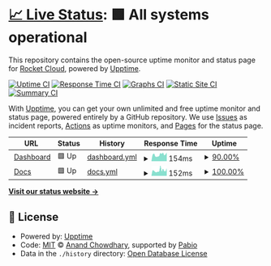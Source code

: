 # [📈 Live Status](https://status.tryrocket.cloud): <!--live status--> **🟩 All systems operational**

This repository contains the open-source uptime monitor and status page for [Rocket Cloud](https://tryrocket.cloud), powered by [Upptime](https://github.com/upptime/upptime).

[![Uptime CI](https://github.com/tryrocket-cloud/upptime/workflows/Uptime%20CI/badge.svg)](https://github.com/tryrocket-cloud/upptime/actions?query=workflow%3A%22Uptime+CI%22)
[![Response Time CI](https://github.com/tryrocket-cloud/upptime/workflows/Response%20Time%20CI/badge.svg)](https://github.com/tryrocket-cloud/upptime/actions?query=workflow%3A%22Response+Time+CI%22)
[![Graphs CI](https://github.com/tryrocket-cloud/upptime/workflows/Graphs%20CI/badge.svg)](https://github.com/tryrocket-cloud/upptime/actions?query=workflow%3A%22Graphs+CI%22)
[![Static Site CI](https://github.com/tryrocket-cloud/upptime/workflows/Static%20Site%20CI/badge.svg)](https://github.com/tryrocket-cloud/upptime/actions?query=workflow%3A%22Static+Site+CI%22)
[![Summary CI](https://github.com/tryrocket-cloud/upptime/workflows/Summary%20CI/badge.svg)](https://github.com/tryrocket-cloud/upptime/actions?query=workflow%3A%22Summary+CI%22)

With [Upptime](https://upptime.js.org), you can get your own unlimited and free uptime monitor and status page, powered entirely by a GitHub repository. We use [Issues](https://github.com/tryrocket-cloud/upptime/issues) as incident reports, [Actions](https://github.com/tryrocket-cloud/upptime/actions) as uptime monitors, and [Pages](https://status.tryrocket.cloud) for the status page.

<!--start: status pages-->
<!-- This summary is generated by Upptime (https://github.com/upptime/upptime) -->
<!-- Do not edit this manually, your changes will be overwritten -->
<!-- prettier-ignore -->
| URL | Status | History | Response Time | Uptime |
| --- | ------ | ------- | ------------- | ------ |
| <img alt="" src="https://icons.duckduckgo.com/ip3/tryrocket.cloud.ico" height="13"> [Dashboard](https://tryrocket.cloud) | 🟩 Up | [dashboard.yml](https://github.com/tryrocket-cloud/upptime/commits/HEAD/history/dashboard.yml) | <details><summary><img alt="Response time graph" src="./graphs/dashboard/response-time-week.png" height="20"> 154ms</summary><br><a href="https://status.tryrocket.cloud/history/dashboard"><img alt="Response time 154" src="https://img.shields.io/endpoint?url=https%3A%2F%2Fraw.githubusercontent.com%2Ftryrocket-cloud%2Fupptime%2FHEAD%2Fapi%2Fdashboard%2Fresponse-time.json"></a><br><a href="https://status.tryrocket.cloud/history/dashboard"><img alt="24-hour response time 154" src="https://img.shields.io/endpoint?url=https%3A%2F%2Fraw.githubusercontent.com%2Ftryrocket-cloud%2Fupptime%2FHEAD%2Fapi%2Fdashboard%2Fresponse-time-day.json"></a><br><a href="https://status.tryrocket.cloud/history/dashboard"><img alt="7-day response time 154" src="https://img.shields.io/endpoint?url=https%3A%2F%2Fraw.githubusercontent.com%2Ftryrocket-cloud%2Fupptime%2FHEAD%2Fapi%2Fdashboard%2Fresponse-time-week.json"></a><br><a href="https://status.tryrocket.cloud/history/dashboard"><img alt="30-day response time 154" src="https://img.shields.io/endpoint?url=https%3A%2F%2Fraw.githubusercontent.com%2Ftryrocket-cloud%2Fupptime%2FHEAD%2Fapi%2Fdashboard%2Fresponse-time-month.json"></a><br><a href="https://status.tryrocket.cloud/history/dashboard"><img alt="1-year response time 154" src="https://img.shields.io/endpoint?url=https%3A%2F%2Fraw.githubusercontent.com%2Ftryrocket-cloud%2Fupptime%2FHEAD%2Fapi%2Fdashboard%2Fresponse-time-year.json"></a></details> | <details><summary><a href="https://status.tryrocket.cloud/history/dashboard">90.00%</a></summary><a href="https://status.tryrocket.cloud/history/dashboard"><img alt="All-time uptime 90.00%" src="https://img.shields.io/endpoint?url=https%3A%2F%2Fraw.githubusercontent.com%2Ftryrocket-cloud%2Fupptime%2FHEAD%2Fapi%2Fdashboard%2Fuptime.json"></a><br><a href="https://status.tryrocket.cloud/history/dashboard"><img alt="24-hour uptime 90.00%" src="https://img.shields.io/endpoint?url=https%3A%2F%2Fraw.githubusercontent.com%2Ftryrocket-cloud%2Fupptime%2FHEAD%2Fapi%2Fdashboard%2Fuptime-day.json"></a><br><a href="https://status.tryrocket.cloud/history/dashboard"><img alt="7-day uptime 90.00%" src="https://img.shields.io/endpoint?url=https%3A%2F%2Fraw.githubusercontent.com%2Ftryrocket-cloud%2Fupptime%2FHEAD%2Fapi%2Fdashboard%2Fuptime-week.json"></a><br><a href="https://status.tryrocket.cloud/history/dashboard"><img alt="30-day uptime 90.00%" src="https://img.shields.io/endpoint?url=https%3A%2F%2Fraw.githubusercontent.com%2Ftryrocket-cloud%2Fupptime%2FHEAD%2Fapi%2Fdashboard%2Fuptime-month.json"></a><br><a href="https://status.tryrocket.cloud/history/dashboard"><img alt="1-year uptime 90.00%" src="https://img.shields.io/endpoint?url=https%3A%2F%2Fraw.githubusercontent.com%2Ftryrocket-cloud%2Fupptime%2FHEAD%2Fapi%2Fdashboard%2Fuptime-year.json"></a></details>
| <img alt="" src="https://icons.duckduckgo.com/ip3/docs.tryrocket.cloud.ico" height="13"> [Docs](https://docs.tryrocket.cloud) | 🟩 Up | [docs.yml](https://github.com/tryrocket-cloud/upptime/commits/HEAD/history/docs.yml) | <details><summary><img alt="Response time graph" src="./graphs/docs/response-time-week.png" height="20"> 152ms</summary><br><a href="https://status.tryrocket.cloud/history/docs"><img alt="Response time 152" src="https://img.shields.io/endpoint?url=https%3A%2F%2Fraw.githubusercontent.com%2Ftryrocket-cloud%2Fupptime%2FHEAD%2Fapi%2Fdocs%2Fresponse-time.json"></a><br><a href="https://status.tryrocket.cloud/history/docs"><img alt="24-hour response time 152" src="https://img.shields.io/endpoint?url=https%3A%2F%2Fraw.githubusercontent.com%2Ftryrocket-cloud%2Fupptime%2FHEAD%2Fapi%2Fdocs%2Fresponse-time-day.json"></a><br><a href="https://status.tryrocket.cloud/history/docs"><img alt="7-day response time 152" src="https://img.shields.io/endpoint?url=https%3A%2F%2Fraw.githubusercontent.com%2Ftryrocket-cloud%2Fupptime%2FHEAD%2Fapi%2Fdocs%2Fresponse-time-week.json"></a><br><a href="https://status.tryrocket.cloud/history/docs"><img alt="30-day response time 152" src="https://img.shields.io/endpoint?url=https%3A%2F%2Fraw.githubusercontent.com%2Ftryrocket-cloud%2Fupptime%2FHEAD%2Fapi%2Fdocs%2Fresponse-time-month.json"></a><br><a href="https://status.tryrocket.cloud/history/docs"><img alt="1-year response time 152" src="https://img.shields.io/endpoint?url=https%3A%2F%2Fraw.githubusercontent.com%2Ftryrocket-cloud%2Fupptime%2FHEAD%2Fapi%2Fdocs%2Fresponse-time-year.json"></a></details> | <details><summary><a href="https://status.tryrocket.cloud/history/docs">100.00%</a></summary><a href="https://status.tryrocket.cloud/history/docs"><img alt="All-time uptime 100.00%" src="https://img.shields.io/endpoint?url=https%3A%2F%2Fraw.githubusercontent.com%2Ftryrocket-cloud%2Fupptime%2FHEAD%2Fapi%2Fdocs%2Fuptime.json"></a><br><a href="https://status.tryrocket.cloud/history/docs"><img alt="24-hour uptime 100.00%" src="https://img.shields.io/endpoint?url=https%3A%2F%2Fraw.githubusercontent.com%2Ftryrocket-cloud%2Fupptime%2FHEAD%2Fapi%2Fdocs%2Fuptime-day.json"></a><br><a href="https://status.tryrocket.cloud/history/docs"><img alt="7-day uptime 100.00%" src="https://img.shields.io/endpoint?url=https%3A%2F%2Fraw.githubusercontent.com%2Ftryrocket-cloud%2Fupptime%2FHEAD%2Fapi%2Fdocs%2Fuptime-week.json"></a><br><a href="https://status.tryrocket.cloud/history/docs"><img alt="30-day uptime 100.00%" src="https://img.shields.io/endpoint?url=https%3A%2F%2Fraw.githubusercontent.com%2Ftryrocket-cloud%2Fupptime%2FHEAD%2Fapi%2Fdocs%2Fuptime-month.json"></a><br><a href="https://status.tryrocket.cloud/history/docs"><img alt="1-year uptime 100.00%" src="https://img.shields.io/endpoint?url=https%3A%2F%2Fraw.githubusercontent.com%2Ftryrocket-cloud%2Fupptime%2FHEAD%2Fapi%2Fdocs%2Fuptime-year.json"></a></details>

<!--end: status pages-->

[**Visit our status website →**](https://status.tryrocket.cloud)

## 📄 License

- Powered by: [Upptime](https://github.com/upptime/upptime)
- Code: [MIT](./LICENSE) © [Anand Chowdhary](https://anandchowdhary.com), supported by [Pabio](https://pabio.com)
- Data in the `./history` directory: [Open Database License](https://opendatacommons.org/licenses/odbl/1-0/)
